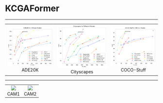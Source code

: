 # KCGAFormer
***
<table align="center">
  <tr>
    <td style="text-align: center;">
      <img src="./Visualization/Ade20k_curve.png" width="330" />
      <br>
      <figcaption style="text-align: center;">ADE20K</figcaption>
    </td>
    <td style="text-align: center;">
      <img src="./Visualization/Cityscapes_curve.png" width="330" />
      <br>
      <figcaption style="text-align: center;">Cityscapes</figcaption>
    </td>
    <td style="text-align: center;">
      <img src="./Visualization/COCO-Stuff_curve.png" width="330" />
      <br>
      <figcaption style="text-align: center;">COCO-Stuff</figcaption>
    </td>
  </tr>
</table>

***

<table align="center">
  <tr>
    <td style="text-align: center;">
      <img src="./Visualization/CAM1.png" width="500" />
      <br>
      <figcaption style="text-align: center;">CAM1</figcaption>
    </td>
    <td style="text-align: center;">
      <img src="./Visualization/CAM2.png" width="500" />
      <br>
      <figcaption style="text-align: center;">CAM2</figcaption>
    </td>
  </tr>
</table>
